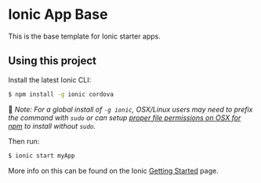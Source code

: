 Ionic App Base
=====================

This is the base template for Ionic starter apps.

## Using this project

Install the latest Ionic CLI:

```bash
$ npm install -g ionic cordova
```
:memo: *Note: For a global install of `-g ionic`, OSX/Linux users may need to prefix
the command with `sudo` or can setup [proper file permissions on OSX for
npm](https://www.johnpapa.net/how-to-use-npm-global-without-sudo-on-osx/) to
install without `sudo`.*

Then run:

```bash
$ ionic start myApp
```

More info on this can be found on the Ionic [Getting Started](https://ionicframework.com/docs/v2/getting-started/) page.
